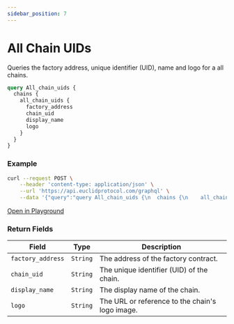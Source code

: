 ```yaml
---
sidebar_position: 7
---
```


# All Chain UIDs
Queries the factory address, unique identifier (UID), name and logo for a all chains.

```graphql
query All_chain_uids {
  chains {
    all_chain_uids {
      factory_address
      chain_uid
      display_name
      logo
    }
  }
}
```

### Example

```bash
curl --request POST \
    --header 'content-type: application/json' \
    --url 'https://api.euclidprotocol.com/graphql' \
    --data '{"query":"query All_chain_uids {\n  chains {\n    all_chain_uids {\n      factory_address\n      chain_uid\n      display_name\n      logo\n    }\n  }\n}","variables":{}}'
```

[Open in Playground](https://api.euclidprotocol.com?explorerURLState=N4IgJg9gxgrgtgUwHYBcQC4QEcYIE4CeABAIIA2ZA%2BlABYCGAlkpTA2AM5HAA6SRRtRkk48%2B-InQrV6TFmxG9x4gGZ0oKCIUp0wYPAnbtFSgTOaswxpWAbsADmToFKSOoiviyEAOYQPAX2NApH8QABoQADc6PAY6ACMyAwwQUVD-IA)


### Return Fields

| **Field**          | **Type** | **Description**                                      |
|--------------------|----------|------------------------------------------------------|
| `factory_address`  | `String` | The address of the factory contract.                 |
| `chain_uid`        | `String` | The unique identifier (UID) of the chain.            |
| `display_name`     | `String` | The display name of the chain.                       |
| `logo`             | `String` | The URL or reference to the chain's logo image.      |
